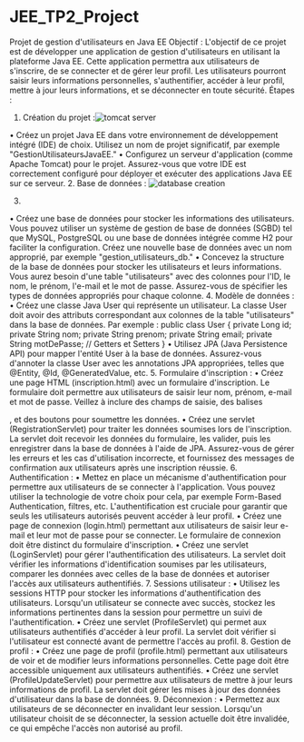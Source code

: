 # JEE_TP2_Project

Projet de gestion d'utilisateurs en Java EE
Objectif : L'objectif de ce projet est de développer une application de gestion d'utilisateurs en utilisant la plateforme Java EE. Cette application permettra aux utilisateurs de s'inscrire, de se connecter et de gérer leur profil. Les utilisateurs pourront saisir leurs informations personnelles, s'authentifier, accéder à leur profil, mettre à jour leurs informations, et se déconnecter en toute sécurité.
Étapes :
1. Création du projet :![tomcat server](https://github.com/Walid-AMARA/JEE_TP2_Project/assets/59109675/8397da5b-4c46-447d-b426-ee833b24e873)

• Créez un projet Java EE dans votre environnement de développement intégré (IDE) de choix. Utilisez un nom de projet significatif, par exemple "GestionUtilisateursJavaEE."
• Configurez un serveur d'application (comme Apache Tomcat) pour le projet. Assurez-vous que votre IDE est correctement configuré pour déployer et exécuter des applications Java EE sur ce serveur.
2. Base de données : ![database creation](https://github.com/Walid-AMARA/JEE_TP2_Project/assets/59109675/c76e226f-f704-4c39-bd54-57be70f5d0b8)

3. 
• Créez une base de données pour stocker les informations des utilisateurs. Vous pouvez utiliser un système de gestion de base de données (SGBD) tel que MySQL, PostgreSQL ou une base de données intégrée comme H2 pour faciliter la configuration. Créez une nouvelle base de données avec un nom approprié, par exemple "gestion_utilisateurs_db."
• Concevez la structure de la base de données pour stocker les utilisateurs et leurs informations. Vous aurez besoin d'une table "utilisateurs" avec des colonnes pour l'ID, le nom, le prénom, l'e-mail et le mot de passe. Assurez-vous de spécifier les types de données appropriés pour chaque colonne.
4. Modèle de données :
• Créez une classe Java User qui représente un utilisateur. La classe User doit avoir des attributs correspondant aux colonnes de la table "utilisateurs" dans la base de données. Par exemple :
public class User {
private Long id;
private String nom;
private String prenom;
private String email;
private String motDePasse;
// Getters et Setters
}
• Utilisez JPA (Java Persistence API) pour mapper l'entité User à la base de données. Assurez-vous d'annoter la classe User avec les annotations JPA appropriées, telles que @Entity, @Id, @GeneratedValue, etc.
5. Formulaire d'inscription :
• Créez une page HTML (inscription.html) avec un formulaire d'inscription. Le formulaire doit permettre aux utilisateurs de saisir leur nom, prénom, e-mail et mot de passe. Veillez à inclure des champs de saisie, des balises <form>, et des boutons pour soumettre les données.
• Créez une servlet (RegistrationServlet) pour traiter les données soumises lors de l'inscription. La servlet doit recevoir les données du formulaire, les valider, puis les enregistrer dans la base de données à l'aide de JPA. Assurez-vous de gérer les erreurs et les cas d'utilisation incorrecte, et fournissez des messages de confirmation aux utilisateurs après une inscription réussie.
6. Authentification :
• Mettez en place un mécanisme d'authentification pour permettre aux utilisateurs de se connecter à l'application. Vous pouvez utiliser la technologie de votre choix pour cela, par exemple Form-Based Authentication, filtres, etc. L'authentification est cruciale pour garantir que seuls les utilisateurs autorisés peuvent accéder à leur profil.
• Créez une page de connexion (login.html) permettant aux utilisateurs de saisir leur e-mail et leur mot de passe pour se connecter. Le formulaire de connexion doit être distinct du formulaire d'inscription.
• Créez une servlet (LoginServlet) pour gérer l'authentification des utilisateurs. La servlet doit vérifier les informations d'identification soumises par les utilisateurs, comparer les données avec celles de la base de données et autoriser l'accès aux utilisateurs authentifiés.
7. Sessions utilisateur :
• Utilisez les sessions HTTP pour stocker les informations d'authentification des utilisateurs. Lorsqu'un utilisateur se connecte avec succès, stockez les informations pertinentes dans la session pour permettre un suivi de l'authentification.
• Créez une servlet (ProfileServlet) qui permet aux utilisateurs authentifiés d'accéder à leur profil. La servlet doit vérifier si l'utilisateur est connecté avant de permettre l'accès au profil.
8. Gestion de profil :
• Créez une page de profil (profile.html) permettant aux utilisateurs de voir et de modifier leurs informations personnelles. Cette page doit être accessible uniquement aux utilisateurs authentifiés.
• Créez une servlet (ProfileUpdateServlet) pour permettre aux utilisateurs de mettre à jour leurs informations de profil. La servlet doit gérer les mises à jour des données d'utilisateur dans la base de données.
9. Déconnexion :
• Permettez aux utilisateurs de se déconnecter en invalidant leur session. Lorsqu'un utilisateur choisit de se déconnecter, la session actuelle doit être invalidée, ce qui empêche l'accès non autorisé au profil.
